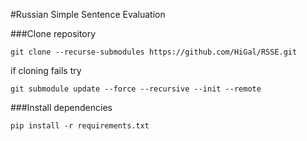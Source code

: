 #Russian Simple Sentence Evaluation

###Clone repository

```shell
git clone --recurse-submodules https://github.com/HiGal/RSSE.git
```

if cloning fails try

```shell
git submodule update --force --recursive --init --remote
```

###Install dependencies

```shell
pip install -r requirements.txt
```